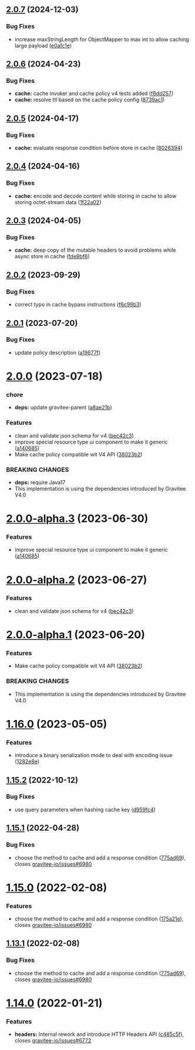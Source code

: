 ## [2.0.7](https://github.com/gravitee-io/gravitee-policy-cache/compare/2.0.6...2.0.7) (2024-12-03)


### Bug Fixes

* increase maxStringLength for ObjectMapper to max int to allow caching large payload ([e0afc1e](https://github.com/gravitee-io/gravitee-policy-cache/commit/e0afc1e76bb757b1e19c0d0b39852eaa278b8136))

## [2.0.6](https://github.com/gravitee-io/gravitee-policy-cache/compare/2.0.5...2.0.6) (2024-04-23)


### Bug Fixes

* **cache:** cache invoker and cache policy v4 tests added ([f8dd257](https://github.com/gravitee-io/gravitee-policy-cache/commit/f8dd257df20c33f7dcf110cb4136e046cb67291d))
* **cache:** resolve ttl based on the cache policy config ([8739ac1](https://github.com/gravitee-io/gravitee-policy-cache/commit/8739ac11919dd80699f3641d3eeb19044111fdb3))

## [2.0.5](https://github.com/gravitee-io/gravitee-policy-cache/compare/2.0.4...2.0.5) (2024-04-17)


### Bug Fixes

* **cache:** evaluate response condition before store in cache ([8026394](https://github.com/gravitee-io/gravitee-policy-cache/commit/8026394660e7afab4fefcfdb41e50bb07034f160))

## [2.0.4](https://github.com/gravitee-io/gravitee-policy-cache/compare/2.0.3...2.0.4) (2024-04-16)


### Bug Fixes

* **cache:** encode and decode content while storing in cache to allow storing octet-stream data ([1f22a02](https://github.com/gravitee-io/gravitee-policy-cache/commit/1f22a020b5e63310eef633a81225b4cd2cec98a1))

## [2.0.3](https://github.com/gravitee-io/gravitee-policy-cache/compare/2.0.2...2.0.3) (2024-04-05)


### Bug Fixes

* **cache:** deep copy of the mutable headers to avoid problems while async store in cache ([fde9bf6](https://github.com/gravitee-io/gravitee-policy-cache/commit/fde9bf64505fa5da8946d10504f18f3e3a50917a))

## [2.0.2](https://github.com/gravitee-io/gravitee-policy-cache/compare/2.0.1...2.0.2) (2023-09-29)


### Bug Fixes

* correct typo in cache bypass instructions ([f6c98b3](https://github.com/gravitee-io/gravitee-policy-cache/commit/f6c98b3d162d15f999b981c6ad5f10a0b6208f8d))

## [2.0.1](https://github.com/gravitee-io/gravitee-policy-cache/compare/2.0.0...2.0.1) (2023-07-20)


### Bug Fixes

* update policy description ([a19677f](https://github.com/gravitee-io/gravitee-policy-cache/commit/a19677f5364dc7d15d4d938316b32ea7db0b1170))

# [2.0.0](https://github.com/gravitee-io/gravitee-policy-cache/compare/1.16.0...2.0.0) (2023-07-18)


### chore

* **deps:** update gravitee-parent ([a8ae21b](https://github.com/gravitee-io/gravitee-policy-cache/commit/a8ae21b8c538ec1ca81392fb498048ba64184f2b))


### Features

* clean and validate json schema for v4 ([bec42c3](https://github.com/gravitee-io/gravitee-policy-cache/commit/bec42c365b98b81dc93dd912c6aa2e191e465047))
* improve special resource type ui component to make it generic ([a140685](https://github.com/gravitee-io/gravitee-policy-cache/commit/a14068540d1903f739fcc8715830cbd63f822563))
* Make cache policy compatible wit V4 API ([38023b2](https://github.com/gravitee-io/gravitee-policy-cache/commit/38023b237dbf67553f0ad2cb3be0e0a5c24a7770))


### BREAKING CHANGES

* **deps:** require Java17
* This implementation is using the dependencies introduced by Gravitee V4.0

# [2.0.0-alpha.3](https://github.com/gravitee-io/gravitee-policy-cache/compare/2.0.0-alpha.2...2.0.0-alpha.3) (2023-06-30)


### Features

* improve special resource type ui component to make it generic ([a140685](https://github.com/gravitee-io/gravitee-policy-cache/commit/a14068540d1903f739fcc8715830cbd63f822563))

# [2.0.0-alpha.2](https://github.com/gravitee-io/gravitee-policy-cache/compare/2.0.0-alpha.1...2.0.0-alpha.2) (2023-06-27)


### Features

* clean and validate json schema for v4 ([bec42c3](https://github.com/gravitee-io/gravitee-policy-cache/commit/bec42c365b98b81dc93dd912c6aa2e191e465047))

# [2.0.0-alpha.1](https://github.com/gravitee-io/gravitee-policy-cache/compare/1.16.0...2.0.0-alpha.1) (2023-06-20)


### Features

* Make cache policy compatible wit V4 API ([38023b2](https://github.com/gravitee-io/gravitee-policy-cache/commit/38023b237dbf67553f0ad2cb3be0e0a5c24a7770))


### BREAKING CHANGES

* This implementation is using the dependencies introduced by Gravitee V4.0

# [1.16.0](https://github.com/gravitee-io/gravitee-policy-cache/compare/1.15.2...1.16.0) (2023-05-05)


### Features

* introduce a binary serialization mode to deal with encoding issue ([1282e8e](https://github.com/gravitee-io/gravitee-policy-cache/commit/1282e8e0abfa88c4eae0be9017986c07de1c306b))

## [1.15.2](https://github.com/gravitee-io/gravitee-policy-cache/compare/1.15.1...1.15.2) (2022-10-12)


### Bug Fixes

* use query parameters when hashing cache key ([d959fc4](https://github.com/gravitee-io/gravitee-policy-cache/commit/d959fc446d30c79ce55fc1658bbe56d203c6e904))

## [1.15.1](https://github.com/gravitee-io/gravitee-policy-cache/compare/1.15.0...1.15.1) (2022-04-28)


### Bug Fixes

* choose the method to cache and add a response condition ([775ad69](https://github.com/gravitee-io/gravitee-policy-cache/commit/775ad6908ab55404d63469027c6bd4a4fd50573e)), closes [gravitee-io/issues#6980](https://github.com/gravitee-io/issues/issues/6980)

# [1.15.0](https://github.com/gravitee-io/gravitee-policy-cache/compare/1.14.0...1.15.0) (2022-02-08)


### Features

* choose the method to cache and add a response condition ([175a21e](https://github.com/gravitee-io/gravitee-policy-cache/commit/175a21ebba83c9cb4c42e4d44dc3a4b2f6f97aa8)), closes [gravitee-io/issues#6980](https://github.com/gravitee-io/issues/issues/6980)

## [1.13.1](https://github.com/gravitee-io/gravitee-policy-cache/compare/1.13.0...1.13.1) (2022-02-08)


### Bug Fixes

* choose the method to cache and add a response condition ([775ad69](https://github.com/gravitee-io/gravitee-policy-cache/commit/775ad6908ab55404d63469027c6bd4a4fd50573e)), closes [gravitee-io/issues#6980](https://github.com/gravitee-io/issues/issues/6980)

# [1.14.0](https://github.com/gravitee-io/gravitee-policy-cache/compare/1.13.0...1.14.0) (2022-01-21)


### Features

* **headers:** Internal rework and introduce HTTP Headers API ([c485c5f](https://github.com/gravitee-io/gravitee-policy-cache/commit/c485c5ff9a5d6f550ed816f1387bfb3dc0c80cf3)), closes [gravitee-io/issues#6772](https://github.com/gravitee-io/issues/issues/6772)
